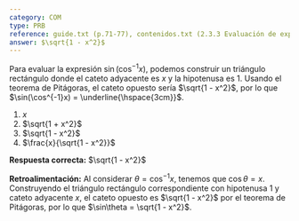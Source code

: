 ```yaml
---
category: COM
type: PRB
reference: guide.txt (p.71-77), contenidos.txt (2.3.3 Evaluación de expresiones)
answer: $\sqrt{1 - x^2}$
---
```


Para evaluar la expresión $\sin(\cos^{-1}x)$, podemos construir un triángulo rectángulo donde el cateto adyacente es $x$ y la hipotenusa es 1. Usando el teorema de Pitágoras, el cateto opuesto sería $\sqrt{1 - x^2}$, por lo que $\sin(\cos^{-1}x) = \underline{\hspace{3cm}}$.

1. $x$
2. $\sqrt{1 + x^2}$
3. $\sqrt{1 - x^2}$
4. $\frac{x}{\sqrt{1 - x^2}}$

**Respuesta correcta:** $\sqrt{1 - x^2}$

**Retroalimentación:**
Al considerar $\theta = \cos^{-1}x$, tenemos que $\cos\theta = x$. Construyendo el triángulo rectángulo correspondiente con hipotenusa 1 y cateto adyacente $x$, el cateto opuesto es $\sqrt{1 - x^2}$ por el teorema de Pitágoras, por lo que $\sin\theta = \sqrt{1 - x^2}$.